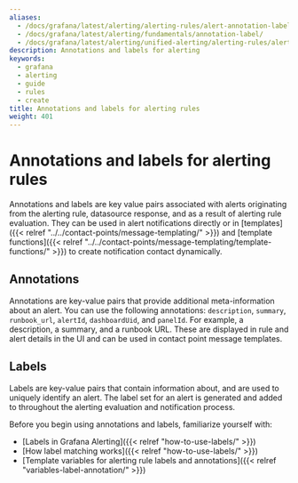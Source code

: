 ```yaml
---
aliases:
  - /docs/grafana/latest/alerting/alerting-rules/alert-annotation-label/
  - /docs/grafana/latest/alerting/fundamentals/annotation-label/
  - /docs/grafana/latest/alerting/unified-alerting/alerting-rules/alert-annotation-label/
description: Annotations and labels for alerting
keywords:
  - grafana
  - alerting
  - guide
  - rules
  - create
title: Annotations and labels for alerting rules
weight: 401
---
```


# Annotations and labels for alerting rules

Annotations and labels are key value pairs associated with alerts originating from the alerting rule, datasource response, and as a result of alerting rule evaluation. They can be used in alert notifications directly or in [templates]({{< relref "../../contact-points/message-templating/" >}}) and [template functions]({{< relref "../../contact-points/message-templating/template-functions/" >}}) to create notification contact dynamically.

## Annotations

Annotations are key-value pairs that provide additional meta-information about an alert. You can use the following annotations: `description`, `summary`, `runbook_url`, `alertId`, `dashboardUid`, and `panelId`. For example, a description, a summary, and a runbook URL. These are displayed in rule and alert details in the UI and can be used in contact point message templates.

## Labels

Labels are key-value pairs that contain information about, and are used to uniquely identify an alert. The label set for an alert is generated and added to throughout the alerting evaluation and notification process.

Before you begin using annotations and labels, familiarize yourself with:

- [Labels in Grafana Alerting]({{< relref "how-to-use-labels/" >}})
- [How label matching works]({{< relref "how-to-use-labels/" >}})
- [Template variables for alerting rule labels and annotations]({{< relref "variables-label-annotation/" >}})
